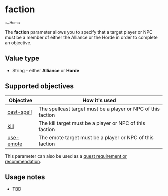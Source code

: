 # faction

[<sub>← Home</sub>](../index.md)

The **faction** parameter allows you to specify that a target player or NPC must be a member of either the Alliance or the Horde in order to complete an objective.

## Value type

* String - either **Alliance** or **Horde**

## Supported objectives

| Objective | How it's used |
|---|---|
| [cast-spell](../objectives/cast-spell.md) | The spellcast target must be a player or NPC of this faction |
| [kill](../objectives/kill.md) | The kill target must be a player or NPC of this faction |
| [use-emote](../objectives/use-emote.md) | The emote target must be a player or NPC of this faction |

This parameter can also be used as a [quest requirement or recommendation](../guides/requirements.md).

## Usage notes

* TBD
